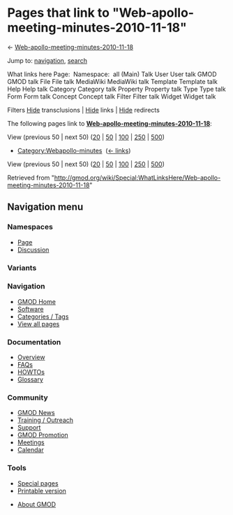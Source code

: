 <div id="mw-page-base" class="noprint">

</div>

<div id="mw-head-base" class="noprint">

</div>

<div id="content" class="mw-body" role="main">

<span id="top"></span>

<div id="mw-js-message" style="display:none;">

</div>



# <span dir="auto">Pages that link to "Web-apollo-meeting-minutes-2010-11-18"</span>

<div id="bodyContent">

<div id="contentSub">

←
[Web-apollo-meeting-minutes-2010-11-18](/wiki/Web-apollo-meeting-minutes-2010-11-18 "Web-apollo-meeting-minutes-2010-11-18")

</div>

<div id="jump-to-nav" class="mw-jump">

Jump to: [navigation](#mw-navigation), [search](#p-search)

</div>

<div id="mw-content-text">

What links here Page:  Namespace:  all (Main) Talk User User talk GMOD
GMOD talk File File talk MediaWiki MediaWiki talk Template Template talk
Help Help talk Category Category talk Property Property talk Type Type
talk Form Form talk Concept Concept talk Filter Filter talk Widget
Widget talk

Filters
[Hide](/mediawiki/index.php?title=Special:WhatLinksHere/Web-apollo-meeting-minutes-2010-11-18&hidetrans=1 "Special:WhatLinksHere/Web-apollo-meeting-minutes-2010-11-18")
transclusions \|
[Hide](/mediawiki/index.php?title=Special:WhatLinksHere/Web-apollo-meeting-minutes-2010-11-18&hidelinks=1 "Special:WhatLinksHere/Web-apollo-meeting-minutes-2010-11-18")
links \|
[Hide](/mediawiki/index.php?title=Special:WhatLinksHere/Web-apollo-meeting-minutes-2010-11-18&hideredirs=1 "Special:WhatLinksHere/Web-apollo-meeting-minutes-2010-11-18")
redirects

The following pages link to
**[Web-apollo-meeting-minutes-2010-11-18](/wiki/Web-apollo-meeting-minutes-2010-11-18 "Web-apollo-meeting-minutes-2010-11-18")**:

View (previous 50 \| next 50)
([20](/mediawiki/index.php?title=Special:WhatLinksHere/Web-apollo-meeting-minutes-2010-11-18&limit=20 "Special:WhatLinksHere/Web-apollo-meeting-minutes-2010-11-18")
\|
[50](/mediawiki/index.php?title=Special:WhatLinksHere/Web-apollo-meeting-minutes-2010-11-18&limit=50 "Special:WhatLinksHere/Web-apollo-meeting-minutes-2010-11-18")
\|
[100](/mediawiki/index.php?title=Special:WhatLinksHere/Web-apollo-meeting-minutes-2010-11-18&limit=100 "Special:WhatLinksHere/Web-apollo-meeting-minutes-2010-11-18")
\|
[250](/mediawiki/index.php?title=Special:WhatLinksHere/Web-apollo-meeting-minutes-2010-11-18&limit=250 "Special:WhatLinksHere/Web-apollo-meeting-minutes-2010-11-18")
\|
[500](/mediawiki/index.php?title=Special:WhatLinksHere/Web-apollo-meeting-minutes-2010-11-18&limit=500 "Special:WhatLinksHere/Web-apollo-meeting-minutes-2010-11-18"))

- [Category:Webapollo-minutes](/wiki/Category:Webapollo-minutes "Category:Webapollo-minutes")
  ‎ <span class="mw-whatlinkshere-tools">([←
  links](/mediawiki/index.php?title=Special:WhatLinksHere&target=Category%3AWebapollo-minutes "Special:WhatLinksHere"))</span>

View (previous 50 \| next 50)
([20](/mediawiki/index.php?title=Special:WhatLinksHere/Web-apollo-meeting-minutes-2010-11-18&limit=20 "Special:WhatLinksHere/Web-apollo-meeting-minutes-2010-11-18")
\|
[50](/mediawiki/index.php?title=Special:WhatLinksHere/Web-apollo-meeting-minutes-2010-11-18&limit=50 "Special:WhatLinksHere/Web-apollo-meeting-minutes-2010-11-18")
\|
[100](/mediawiki/index.php?title=Special:WhatLinksHere/Web-apollo-meeting-minutes-2010-11-18&limit=100 "Special:WhatLinksHere/Web-apollo-meeting-minutes-2010-11-18")
\|
[250](/mediawiki/index.php?title=Special:WhatLinksHere/Web-apollo-meeting-minutes-2010-11-18&limit=250 "Special:WhatLinksHere/Web-apollo-meeting-minutes-2010-11-18")
\|
[500](/mediawiki/index.php?title=Special:WhatLinksHere/Web-apollo-meeting-minutes-2010-11-18&limit=500 "Special:WhatLinksHere/Web-apollo-meeting-minutes-2010-11-18"))

</div>

<div class="printfooter">

Retrieved from
"<http://gmod.org/wiki/Special:WhatLinksHere/Web-apollo-meeting-minutes-2010-11-18>"

</div>

<div id="catlinks" class="catlinks catlinks-allhidden">

</div>

<div class="visualClear">

</div>

</div>

</div>

<div id="mw-navigation">

## Navigation menu

<div id="mw-head">



<div id="left-navigation">

<div id="p-namespaces" class="vectorTabs" role="navigation"
aria-labelledby="p-namespaces-label">

### Namespaces

- <span id="ca-nstab-main"><a href="/wiki/Web-apollo-meeting-minutes-2010-11-18" accesskey="c"
  title="View the content page [c]">Page</a></span>
- <span id="ca-talk"><a
  href="/mediawiki/index.php?title=Talk:Web-apollo-meeting-minutes-2010-11-18&amp;action=edit&amp;redlink=1"
  accesskey="t"
  title="Discussion about the content page [t]">Discussion</a></span>

</div>

<div id="p-variants" class="vectorMenu emptyPortlet" role="navigation"
aria-labelledby="p-variants-label">

### 

### Variants[](#)

<div class="menu">

</div>

</div>

</div>





</div>

</div>

</div>

<div id="mw-panel">

<div id="p-logo" role="banner">

<a href="/wiki/Main_Page"
style="background-image: url(http://gmod.org/images/GMOD-cogs.png);"
title="Visit the main page"></a>

</div>

<div id="p-Navigation" class="portal" role="navigation"
aria-labelledby="p-Navigation-label">

### Navigation

<div class="body">

- <span id="n-GMOD-Home">[GMOD Home](/wiki/Main_Page)</span>
- <span id="n-Software">[Software](/wiki/GMOD_Components)</span>
- <span id="n-Categories-.2F-Tags">[Categories /
  Tags](/wiki/Categories)</span>
- <span id="n-View-all-pages">[View all
  pages](/wiki/Special:AllPages)</span>

</div>

</div>

<div id="p-Documentation" class="portal" role="navigation"
aria-labelledby="p-Documentation-label">

### Documentation

<div class="body">

- <span id="n-Overview">[Overview](/wiki/Overview)</span>
- <span id="n-FAQs">[FAQs](/wiki/Category:FAQ)</span>
- <span id="n-HOWTOs">[HOWTOs](/wiki/Category:HOWTO)</span>
- <span id="n-Glossary">[Glossary](/wiki/Glossary)</span>

</div>

</div>

<div id="p-Community" class="portal" role="navigation"
aria-labelledby="p-Community-label">

### Community

<div class="body">

- <span id="n-GMOD-News">[GMOD News](/wiki/GMOD_News)</span>
- <span id="n-Training-.2F-Outreach">[Training /
  Outreach](/wiki/Training_and_Outreach)</span>
- <span id="n-Support">[Support](/wiki/Support)</span>
- <span id="n-GMOD-Promotion">[GMOD
  Promotion](/wiki/GMOD_Promotion)</span>
- <span id="n-Meetings">[Meetings](/wiki/Meetings)</span>
- <span id="n-Calendar">[Calendar](/wiki/Calendar)</span>

</div>

</div>

<div id="p-tb" class="portal" role="navigation"
aria-labelledby="p-tb-label">

### Tools

<div class="body">

- <span id="t-specialpages"><a href="/wiki/Special:SpecialPages" accesskey="q"
  title="A list of all special pages [q]">Special pages</a></span>
- <span id="t-print"><a
  href="/mediawiki/index.php?title=Special:WhatLinksHere/Web-apollo-meeting-minutes-2010-11-18&amp;printable=yes"
  rel="alternate" accesskey="p"
  title="Printable version of this page [p]">Printable version</a></span>

</div>

</div>

</div>

</div>

<div id="footer" role="contentinfo">

- <span id="footer-places-about">[About
  GMOD](/wiki/GMOD:About "GMOD:About")</span>

<!-- -->






</div>
